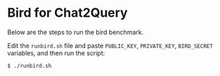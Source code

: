 # Bird for Chat2Query

Below are the steps to run the bird benchmark.

Edit the `runbird.sh` file and paste `PUBLIC_KEY`, `PRIVATE_KEY`, `BIRD_SECRET`
variables, and then run the script:

```bash
$ ./runbird.sh
```
